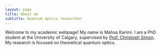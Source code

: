 ```yaml
---
layout: page
title: About me
subtitle: Quantum optics researcher
---
```


Welcome to my academic webpage! My name is Mahsa Karimi. I am a PhD student at the University of Calgary, supervised by [Prof. Christoph Simon](https://www.iqst.ca/people/peoplepage.php?id=225). My research is focused on theoretical quantum optics.
